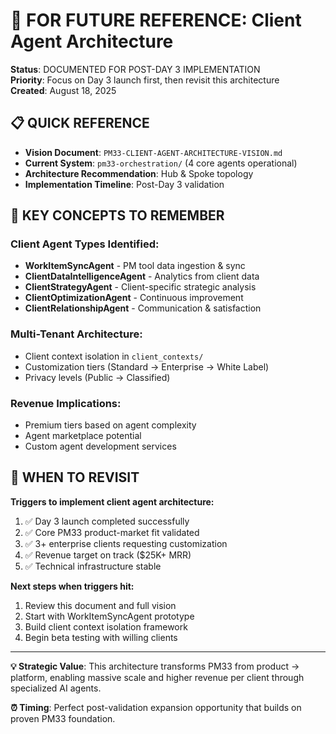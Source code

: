 # 🔮 **FOR FUTURE REFERENCE: Client Agent Architecture**

**Status**: DOCUMENTED FOR POST-DAY 3 IMPLEMENTATION  
**Priority**: Focus on Day 3 launch first, then revisit this architecture  
**Created**: August 18, 2025

## 📋 **QUICK REFERENCE**

- **Vision Document**: `PM33-CLIENT-AGENT-ARCHITECTURE-VISION.md`
- **Current System**: `pm33-orchestration/` (4 core agents operational)
- **Architecture Recommendation**: Hub & Spoke topology
- **Implementation Timeline**: Post-Day 3 validation

## 🎯 **KEY CONCEPTS TO REMEMBER**

### **Client Agent Types Identified:**
- **WorkItemSyncAgent** - PM tool data ingestion & sync
- **ClientDataIntelligenceAgent** - Analytics from client data
- **ClientStrategyAgent** - Client-specific strategic analysis  
- **ClientOptimizationAgent** - Continuous improvement
- **ClientRelationshipAgent** - Communication & satisfaction

### **Multi-Tenant Architecture:**
- Client context isolation in `client_contexts/`
- Customization tiers (Standard → Enterprise → White Label)
- Privacy levels (Public → Classified)

### **Revenue Implications:**
- Premium tiers based on agent complexity
- Agent marketplace potential
- Custom agent development services

## 🚀 **WHEN TO REVISIT**

**Triggers to implement client agent architecture:**
1. ✅ Day 3 launch completed successfully
2. ✅ Core PM33 product-market fit validated
3. ✅ 3+ enterprise clients requesting customization
4. ✅ Revenue target on track ($25K+ MRR)
5. ✅ Technical infrastructure stable

**Next steps when triggers hit:**
1. Review this document and full vision
2. Start with WorkItemSyncAgent prototype
3. Build client context isolation framework
4. Begin beta testing with willing clients

---

**💡 Strategic Value**: This architecture transforms PM33 from product → platform, enabling massive scale and higher revenue per client through specialized AI agents.

**⏰ Timing**: Perfect post-validation expansion opportunity that builds on proven PM33 foundation.